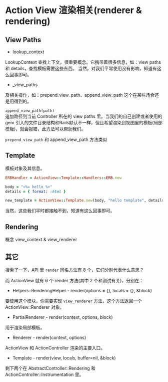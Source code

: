 # Action View 渲染相关(renderer & rendering)

## View Paths

- lookup_context

LookupContext 查找上下文，很重要概念。它携带着很多信息，如：view paths 和 details，查找模板需要这些东西。
当然，对我们平常使用没有影响，知道有这么回事即可。

- _view_paths

及相关操作，如：prepend_view_path、append_view_path
这个在某些场合还是用得到的。

`append_view_path(path)`<br>
追加路径到当前 Controller 所在的 view paths 里。当我们的自己创建或者使用的 gem 引入的文件目录结构和Rails默认不一样，但且希望渲染到视图里的模板(局部模板)，就会报错，此方法可以帮助我们。

`prepend_view_path` 和 append_view_path 方法类似

## Template

模板对象及其信息。

```ruby
ERBHandler = ActionView::Template::Handlers::ERB.new

body = "<%= hello %>"
details = { format: :html }

new_template = ActionView::Template.new(body, "hello template", details.fetch(:handler) { ERBHandler }, {:virtual_path => "hello"}.merge!(details))
```

当然，这些我们平时都接触不到，知道有这么回事即可。

## Rendering

概念 view_context & view_renderer

## 其它

搜索了一下，API 里 `render` 同名方法有 8 个，它们分别代表什么意思？

而 ActionView 就有 6 个 render 方法(其中 2 个和测试有关)，分别在：

- Helpers::RenderingHelper - render(options = {}, locals = {}, &block)

要使用这个模块，你需要实现 `view_renderer` 方法，这个方法返回一个 ActionView::Renderer 对象。

- PartialRenderer - render(context, options, block)

用于渲染局部模板。

- Renderer - render(context, options)

ActionView 和 ActionController 渲染的主要入口。

- Template - render(view, locals, buffer=nil, &block)

剩下两个在 AbstractController::Rendering 和 ActionController::Instrumentation 里。
